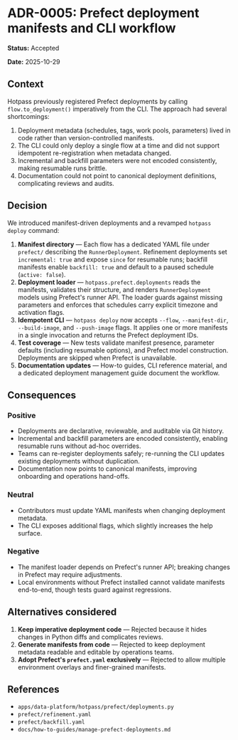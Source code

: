 # ADR-0005: Prefect deployment manifests and CLI workflow

**Status:** Accepted

**Date:** 2025-10-29

## Context

Hotpass previously registered Prefect deployments by calling `flow.to_deployment()` imperatively from the CLI. The approach had
several shortcomings:

1. Deployment metadata (schedules, tags, work pools, parameters) lived in code rather than version-controlled manifests.
2. The CLI could only deploy a single flow at a time and did not support idempotent re-registration when metadata changed.
3. Incremental and backfill parameters were not encoded consistently, making resumable runs brittle.
4. Documentation could not point to canonical deployment definitions, complicating reviews and audits.

## Decision

We introduced manifest-driven deployments and a revamped `hotpass deploy` command:

1. **Manifest directory** — Each flow has a dedicated YAML file under `prefect/` describing the `RunnerDeployment`. Refinement
   deployments set `incremental: true` and expose `since` for resumable runs; backfill manifests enable `backfill: true` and
   default to a paused schedule (`active: false`).
2. **Deployment loader** — `hotpass.prefect.deployments` reads the manifests, validates their structure, and renders
   `RunnerDeployment` models using Prefect's runner API. The loader guards against missing parameters and enforces that schedules
   carry explicit timezone and activation flags.
3. **Idempotent CLI** — `hotpass deploy` now accepts `--flow`, `--manifest-dir`, `--build-image`, and `--push-image` flags. It
   applies one or more manifests in a single invocation and returns the Prefect deployment IDs.
4. **Test coverage** — New tests validate manifest presence, parameter defaults (including resumable options), and Prefect model
   construction. Deployments are skipped when Prefect is unavailable.
5. **Documentation updates** — How-to guides, CLI reference material, and a dedicated deployment management guide document the
   workflow.

## Consequences

### Positive

- Deployments are declarative, reviewable, and auditable via Git history.
- Incremental and backfill parameters are encoded consistently, enabling resumable runs without ad-hoc overrides.
- Teams can re-register deployments safely; re-running the CLI updates existing deployments without duplication.
- Documentation now points to canonical manifests, improving onboarding and operations hand-offs.

### Neutral

- Contributors must update YAML manifests when changing deployment metadata.
- The CLI exposes additional flags, which slightly increases the help surface.

### Negative

- The manifest loader depends on Prefect's runner API; breaking changes in Prefect may require adjustments.
- Local environments without Prefect installed cannot validate manifests end-to-end, though tests guard against regressions.

## Alternatives considered

1. **Keep imperative deployment code** — Rejected because it hides changes in Python diffs and complicates reviews.
2. **Generate manifests from code** — Rejected to keep deployment metadata readable and editable by operations teams.
3. **Adopt Prefect's `prefect.yaml` exclusively** — Rejected to allow multiple environment overlays and finer-grained manifests.

## References

- `apps/data-platform/hotpass/prefect/deployments.py`
- `prefect/refinement.yaml`
- `prefect/backfill.yaml`
- `docs/how-to-guides/manage-prefect-deployments.md`
